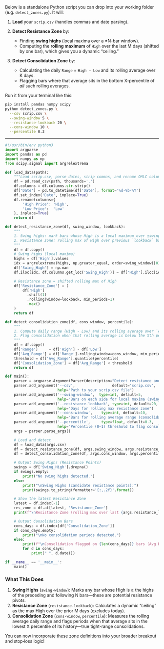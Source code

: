 Below is a standalone Python script you can drop into your working folder (e.g. `detect_zones.py`). It will:

1. **Load** your `scrip.csv` (handles commas and date parsing).
2. **Detect Resistance Zone** by:

   * Finding **swing highs** (local maxima over a ±N-bar window).
   * Computing the **rolling maximum** of `High` over the last M days (shifted by one bar), which gives you a dynamic “ceiling.”
3. **Detect Consolidation Zone** by:

   * Calculating the daily `Range` = `High − Low` and its rolling average over K days.
   * Flagging bars where that average sits in the bottom X-percentile of *all* such rolling averages.

Run it from your terminal like this:

```bash
pip install pandas numpy scipy
python detect_zones.py \
  --csv scrip.csv \
  --swing-window 5 \
  --resistance-lookback 20 \
  --cons-window 10 \
  --percentile 0.3
```

---

```python
#!/usr/bin/env python3
import argparse
import pandas as pd
import numpy as np
from scipy.signal import argrelextrema

def load_data(path):
    """Load scrip.csv, parse dates, strip commas, and rename OHLC columns."""
    df = pd.read_csv(path, thousands=',')
    df.columns = df.columns.str.strip()
    df['Date'] = pd.to_datetime(df['Date'], format='%d-%b-%Y')
    df.set_index('Date', inplace=True)
    df.rename(columns={
        'High Price': 'High',
        'Low Price':  'Low'
    }, inplace=True)
    return df

def detect_resistance_zone(df, swing_window, lookback):
    """
    1. Swing highs: mark bars whose High is a local maximum over ±swing_window bars.
    2. Resistance zone: rolling max of High over previous `lookback` bars.
    """
    df = df.copy()
    # Swing highs (local maxima)
    highs = df['High'].values
    idx = argrelextrema(highs, np.greater_equal, order=swing_window)[0]
    df['Swing_High'] = np.nan
    df.iloc[idx, df.columns.get_loc('Swing_High')] = df['High'].iloc[idx]

    # Resistance zone = shifted rolling max of High
    df['Resistance_Zone'] = (
        df['High']
          .shift(1)
          .rolling(window=lookback, min_periods=1)
          .max()
    )
    return df

def detect_consolidation_zone(df, cons_window, percentile):
    """
    1. Compute daily range (High - Low) and its rolling average over `cons_window` bars.
    2. Flag consolidation when that rolling average is below the Xth percentile of all such values.
    """
    df = df.copy()
    df['Range']     = df['High'] - df['Low']
    df['Avg_Range'] = df['Range'].rolling(window=cons_window, min_periods=1).mean()
    threshold = df['Avg_Range'].quantile(percentile)
    df['Consolidation_Zone'] = df['Avg_Range'] < threshold
    return df

def main():
    parser = argparse.ArgumentParser(description="Detect resistance and consolidation zones in TCS data")
    parser.add_argument('--csv',                 default='scrip.csv',
                        help="Path to your scrip.csv file")
    parser.add_argument('--swing-window',  type=int, default=5,
                        help="Bars on each side for local maxima (swing highs)")
    parser.add_argument('--resistance-lookback', type=int, default=20,
                        help="Days for rolling max resistance zone")
    parser.add_argument('--cons-window',    type=int, default=10,
                        help="Bars for rolling average range (consolidation)")
    parser.add_argument('--percentile',     type=float, default=0.3,
                        help="Percentile (0–1) threshold to flag consolidation")
    args = parser.parse_args()

    # Load and detect
    df = load_data(args.csv)
    df = detect_resistance_zone(df, args.swing_window, args.resistance_lookback)
    df = detect_consolidation_zone(df, args.cons_window, args.percentile)

    # Output Swing Highs (Resistance Points)
    swings = df['Swing_High'].dropna()
    if swings.empty:
        print("No swing highs detected.")
    else:
        print("\nSwing Highs (candidate resistance points):")
        print(swings.to_string(formatter='{:,.2f}'.format))

    # Show the latest Resistance Zone
    latest = df.index[-1]
    res_zone = df.at[latest, 'Resistance_Zone']
    print(f"\nResistance Zone (rolling max over last {args.resistance_lookback} days) at {latest.date()}: ₹{res_zone:,.2f}")

    # Output Consolidation Bars
    cons_days = df.index[df['Consolidation_Zone']]
    if cons_days.empty:
        print("\nNo consolidation periods detected.")
    else:
        print(f"\nConsolidation flagged on {len(cons_days)} bars (Avg Range < {args.percentile*100:.0f}th percentile):")
        for d in cons_days:
            print(" ", d.date())

if __name__ == '__main__':
    main()
```

### What This Does

1. **Swing Highs** (`swing-window`): Marks any bar whose High is ≥ the highs of the preceding and following N bars—these are potential resistance pivots.
2. **Resistance Zone** (`resistance-lookback`): Calculates a dynamic “ceiling” as the max High over the prior M days (excludes today).
3. **Consolidation Zone** (`cons-window`, `percentile`): Measures the rolling average daily range and flags periods when that average sits in the lowest X percentile of its history—true tight-range consolidations.

You can now incorporate these zone definitions into your broader breakout and stop‐loss logic!
